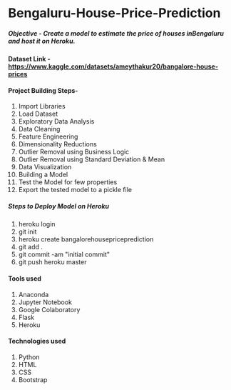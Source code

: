 # Bengaluru-House-Price-Prediction

##### Objective - Create a model to estimate the price of houses inBengaluru and host it on Heroku.

#### Dataset Link - https://www.kaggle.com/datasets/ameythakur20/bangalore-house-prices

#### Project Building Steps- 

1. Import Libraries
2. Load Dataset
3. Exploratory Data Analysis
4. Data Cleaning
5. Feature Engineering
6. Dimensionality Reductions
7. Outlier Removal using Business Logic
8. Outlier Removal using Standard Deviation & Mean
9. Data Visualization
10. Building a Model
11. Test the Model for few properties
12. Export the tested model to a pickle file

##### Steps to Deploy Model on Heroku
1. heroku login
2. git init
3. heroku create bangalorehousepriceprediction
4. git add .
5. git commit -am "initial commit"
6. git push heroku master

#### Tools used
1. Anaconda
2. Jupyter Notebook
3. Google Colaboratory
4. Flask
5. Heroku

#### Technologies used
1. Python
2. HTML
3. CSS
4. Bootstrap

 
